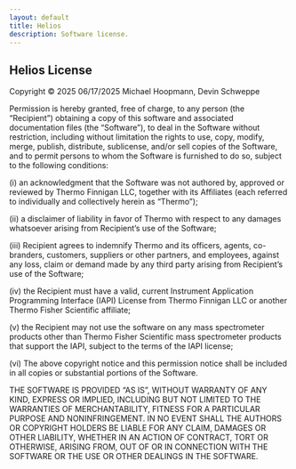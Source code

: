 ```yaml
---
layout: default
title: Helios
description: Software license.
---
```


## Helios License

Copyright © 2025 06/17/2025 Michael Hoopmann, Devin Schweppe

Permission is hereby granted, free of charge, to any person (the “Recipient”) obtaining a copy of this 
software and associated documentation files (the “Software”), to deal in the Software without restriction, 
including without limitation the rights to use, copy, modify, merge, publish, distribute, sublicense, 
and/or sell copies of the Software, and to permit persons to whom the Software is furnished to do so, 
subject to the following conditions:

  (i)   an acknowledgment that the Software was not authored by, approved or reviewed by Thermo Finnigan LLC, 
        together with its Affiliates (each referred to individually and collectively herein as “Thermo”);
		
  (ii)  a disclaimer of liability in favor of Thermo with respect to any damages whatsoever arising from 
        Recipient’s use of the Software;
		
  (iii) Recipient agrees to indemnify Thermo and its officers, agents, co-branders, customers, suppliers or 
        other partners, and employees, against any loss, claim or demand made by any third party arising 
		from Recipient’s use of the Software;
		
  (iv)  the Recipient must have a valid, current Instrument Application Programming Interface (IAPI) License 
        from Thermo Finnigan LLC or another Thermo Fisher Scientific affiliate;
		
  (v)   the Recipient may not use the software on any mass spectrometer products other than Thermo Fisher 
        Scientific mass spectrometer products that support the IAPI, subject to the terms of the IAPI license;
		
  (vi)  The above copyright notice and this permission notice shall be included in all copies or substantial 
        portions of the Software.

THE SOFTWARE IS PROVIDED “AS IS”, WITHOUT WARRANTY OF ANY KIND, EXPRESS OR IMPLIED, INCLUDING BUT NOT LIMITED 
TO THE WARRANTIES OF MERCHANTABILITY, FITNESS FOR A PARTICULAR PURPOSE AND NONINFRINGEMENT. IN NO EVENT SHALL 
THE AUTHORS OR COPYRIGHT HOLDERS BE LIABLE FOR ANY CLAIM, DAMAGES OR OTHER LIABILITY, WHETHER IN AN ACTION OF 
CONTRACT, TORT OR OTHERWISE, ARISING FROM, OUT OF OR IN CONNECTION WITH THE SOFTWARE OR THE USE OR OTHER 
DEALINGS IN THE SOFTWARE.
